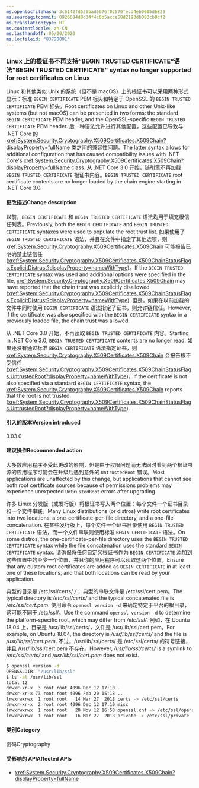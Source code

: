 ```yaml
---
ms.openlocfilehash: 3c6142fd536bad5676f02570fecd4eb0605db829
ms.sourcegitcommit: 0926684d8d34f4c6b5acce58d2193db093cb9cf2
ms.translationtype: HT
ms.contentlocale: zh-CN
ms.lasthandoff: 05/20/2020
ms.locfileid: "83720891"
---
```

### <a name="begin-trusted-certificate-syntax-no-longer-supported-for-root-certificates-on-linux"></a><span data-ttu-id="95d17-101">Linux 上的根证书不再支持“BEGIN TRUSTED CERTIFICATE”语法</span><span class="sxs-lookup"><span data-stu-id="95d17-101">"BEGIN TRUSTED CERTIFICATE" syntax no longer supported for root certificates on Linux</span></span>

<span data-ttu-id="95d17-102">Linux 和其他类似 Unix 的系统（但不是 macOS）上的根证书可以采用两种形式显示：标准 `BEGIN CERTIFICATE` PEM 标头和特定于 OpenSSL 的 `BEGIN TRUSTED CERTIFICATE` PEM 标头。</span><span class="sxs-lookup"><span data-stu-id="95d17-102">Root certificates on Linux and other Unix-like systems (but not macOS) can be presented in two forms: the standard `BEGIN CERTIFICATE` PEM header, and the OpenSSL-specific `BEGIN TRUSTED CERTIFICATE` PEM header.</span></span> <span data-ttu-id="95d17-103">后一种语法允许进行其他配置，这些配置已导致与 .NET Core 的 <xref:System.Security.Cryptography.X509Certificates.X509Chain?displayProperty=fullName> 类之间的兼容性问题。</span><span class="sxs-lookup"><span data-stu-id="95d17-103">The latter syntax allows for additional configuration that has caused compatibility issues with .NET Core's <xref:System.Security.Cryptography.X509Certificates.X509Chain?displayProperty=fullName> class.</span></span> <span data-ttu-id="95d17-104">从 .NET Core 3.0 开始，链引擎不再加载 `BEGIN TRUSTED CERTIFICATE` 根证书内容。</span><span class="sxs-lookup"><span data-stu-id="95d17-104">`BEGIN TRUSTED CERTIFICATE` root certificate contents are no longer loaded by the chain engine starting in .NET Core 3.0.</span></span>

#### <a name="change-description"></a><span data-ttu-id="95d17-105">更改描述</span><span class="sxs-lookup"><span data-stu-id="95d17-105">Change description</span></span>

<span data-ttu-id="95d17-106">以前，`BEGIN CERTIFICATE` 和 `BEGIN TRUSTED CERTIFICATE` 语法均用于填充根信任列表。</span><span class="sxs-lookup"><span data-stu-id="95d17-106">Previously, both the `BEGIN CERTIFICATE` and `BEGIN TRUSTED CERTIFICATE` syntaxes were used to populate the root trust list.</span></span> <span data-ttu-id="95d17-107">如果使用了 `BEGIN TRUSTED CERTIFICATE` 语法，并且在文件中指定了其他选项，则 <xref:System.Security.Cryptography.X509Certificates.X509Chain> 可能报告已明确禁止链信任 (<xref:System.Security.Cryptography.X509Certificates.X509ChainStatusFlags.ExplicitDistrust?displayProperty=nameWithType>)。</span><span class="sxs-lookup"><span data-stu-id="95d17-107">If the `BEGIN TRUSTED CERTIFICATE` syntax was used and additional options were specified in the file, <xref:System.Security.Cryptography.X509Certificates.X509Chain> may have reported that the chain trust was explicitly disallowed (<xref:System.Security.Cryptography.X509Certificates.X509ChainStatusFlags.ExplicitDistrust?displayProperty=nameWithType>).</span></span> <span data-ttu-id="95d17-108">但是，如果在以前加载的文件中同时使用 `BEGIN CERTIFICATE` 语法指定了证书，则允许链信任。</span><span class="sxs-lookup"><span data-stu-id="95d17-108">However, if the certificate was also specified with the `BEGIN CERTIFICATE` syntax in a previously loaded file, the chain trust was allowed.</span></span>

<span data-ttu-id="95d17-109">从 .NET Core 3.0 开始，不再读取 `BEGIN TRUSTED CERTIFICATE` 内容。</span><span class="sxs-lookup"><span data-stu-id="95d17-109">Starting in .NET Core 3.0, `BEGIN TRUSTED CERTIFICATE` contents are no longer read.</span></span> <span data-ttu-id="95d17-110">如果还没有通过标准 `BEGIN CERTIFICATE` 语法指定证书，则 <xref:System.Security.Cryptography.X509Certificates.X509Chain> 会报告根不受信任 (<xref:System.Security.Cryptography.X509Certificates.X509ChainStatusFlags.UntrustedRoot?displayProperty=nameWithType>)。</span><span class="sxs-lookup"><span data-stu-id="95d17-110">If the certificate is not also specified via a standard `BEGIN CERTIFICATE` syntax, the <xref:System.Security.Cryptography.X509Certificates.X509Chain> reports that the root is not trusted (<xref:System.Security.Cryptography.X509Certificates.X509ChainStatusFlags.UntrustedRoot?displayProperty=nameWithType>).</span></span>

#### <a name="version-introduced"></a><span data-ttu-id="95d17-111">引入的版本</span><span class="sxs-lookup"><span data-stu-id="95d17-111">Version introduced</span></span>

<span data-ttu-id="95d17-112">3.0</span><span class="sxs-lookup"><span data-stu-id="95d17-112">3.0</span></span>

#### <a name="recommended-action"></a><span data-ttu-id="95d17-113">建议操作</span><span class="sxs-lookup"><span data-stu-id="95d17-113">Recommended action</span></span>

<span data-ttu-id="95d17-114">大多数应用程序不受此更改的影响，但是由于权限问题而无法同时看到两个根证书源的应用程序可能会在升级后遇到意外的 `UntrustedRoot` 错误。</span><span class="sxs-lookup"><span data-stu-id="95d17-114">Most applications are unaffected by this change, but applications that cannot see both root certificate sources because of permissions problems may experience unexpected `UntrustedRoot` errors after upgrading.</span></span>

<span data-ttu-id="95d17-115">许多 Linux 分发版（或发行版）将根证书写入两个位置：每个文件一个证书目录和一个文件串联。</span><span class="sxs-lookup"><span data-stu-id="95d17-115">Many Linux distributions (or distros) write root certificates into two locations: a one-certificate-per-file directory, and a one-file concatenation.</span></span> <span data-ttu-id="95d17-116">在某些发行版上，每个文件一个证书目录使用 `BEGIN TRUSTED CERTIFICATE` 语法，而一个文件串联则使用标准 `BEGIN CERTIFICATE` 语法。</span><span class="sxs-lookup"><span data-stu-id="95d17-116">On some distros, the one-certificate-per-file directory uses the `BEGIN TRUSTED CERTIFICATE` syntax while the file concatenation uses the standard `BEGIN CERTIFICATE` syntax.</span></span> <span data-ttu-id="95d17-117">请确保将任何自定义根证书作为 `BEGIN CERTIFICATE` 添加到这些位置中的至少一个位置，并且你的应用程序可以读取这两个位置。</span><span class="sxs-lookup"><span data-stu-id="95d17-117">Ensure that any custom root certificates are added as `BEGIN CERTIFICATE` in at least one of these locations, and that both locations can be read by your application.</span></span>

<span data-ttu-id="95d17-118">典型的目录是 /etc/ssl/certs/ */* ，典型的串联文件是 /etc/ssl/cert.pem。</span><span class="sxs-lookup"><span data-stu-id="95d17-118">The typical directory is */etc/ssl/certs/* and the typical concatenated file is */etc/ssl/cert.pem*.</span></span> <span data-ttu-id="95d17-119">使用命令 `openssl version -d` 来确定特定于平台的根目录，这可能不同于 /etc/ssl/。</span><span class="sxs-lookup"><span data-stu-id="95d17-119">Use the command `openssl version -d` to determine the platform-specific root, which may differ from */etc/ssl/*.</span></span> <span data-ttu-id="95d17-120">例如，在 Ubuntu 18.04 上，目录是 /usr/lib/ssl/certs/，文件是 /usr/lib/ssl/cert.pem。</span><span class="sxs-lookup"><span data-stu-id="95d17-120">For example, on Ubuntu 18.04, the directory is */usr/lib/ssl/certs/* and the file is */usr/lib/ssl/cert.pem*.</span></span> <span data-ttu-id="95d17-121">不过，/usr/lib/ssl/certs/ 是 /etc/ssl/certs/ 的符号链接，并且 /usr/lib/ssl/cert.pem 不存在。</span><span class="sxs-lookup"><span data-stu-id="95d17-121">However, */usr/lib/ssl/certs/* is a symlink to */etc/ssl/certs/* and */usr/lib/ssl/cert.pem* does not exist.</span></span>

```bash
$ openssl version -d
OPENSSLDIR: "/usr/lib/ssl"
$ ls -al /usr/lib/ssl
total 12
drwxr-xr-x  3 root root 4096 Dec 12 17:10 .
drwxr-xr-x 73 root root 4096 Feb 20 15:18 ..
lrwxrwxrwx  1 root root   14 Mar 27  2018 certs -> /etc/ssl/certs
drwxr-xr-x  2 root root 4096 Dec 12 17:10 misc
lrwxrwxrwx  1 root root   20 Nov 12 16:58 openssl.cnf -> /etc/ssl/openssl.cnf
lrwxrwxrwx  1 root root   16 Mar 27  2018 private -> /etc/ssl/private
```

#### <a name="category"></a><span data-ttu-id="95d17-122">类别</span><span class="sxs-lookup"><span data-stu-id="95d17-122">Category</span></span>

<span data-ttu-id="95d17-123">密码</span><span class="sxs-lookup"><span data-stu-id="95d17-123">Cryptography</span></span>

#### <a name="affected-apis"></a><span data-ttu-id="95d17-124">受影响的 API</span><span class="sxs-lookup"><span data-stu-id="95d17-124">Affected APIs</span></span>

- <xref:System.Security.Cryptography.X509Certificates.X509Chain?displayProperty=fullName>

<!--

#### Affected APIs

- `T:System.Security.Cryptography.X509Certificates.X509Chain`

-->
